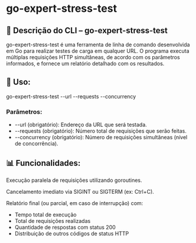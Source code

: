 # go-expert-stress-test
## 🧾 Descrição do CLI – go-expert-stress-test

go-expert-stress-test é uma ferramenta de linha de comando desenvolvida em Go para realizar testes de carga em qualquer URL. O programa executa múltiplas requisições HTTP simultâneas, de acordo com os parâmetros informados, e fornece um relatório detalhado com os resultados.
## 📌 Uso:

go-expert-stress-test --url <URL> --requests <total> --concurrency <concurrency>

### Parâmetros:
- --url (obrigatório): Endereço da URL que será testada.
- --requests (obrigatório): Número total de requisições que serão feitas.
- --concurrency (obrigatório): Número de requisições simultâneas (nível de concorrência).

## 📊 Funcionalidades:

Execução paralela de requisições utilizando goroutines.

Cancelamento imediato via SIGINT ou SIGTERM (ex: Ctrl+C).

Relatório final (ou parcial, em caso de interrupção) com:

- Tempo total de execução
- Total de requisições realizadas
- Quantidade de respostas com status 200
- Distribuição de outros códigos de status HTTP
